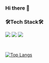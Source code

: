 ### Hi there 👋
<p></p>
<h3>🛠Tech Stack🛠</h3>
<p>
  <img src="https://img.shields.io/badge/JavaScript-F7DF1E?style=flat-square&logo=JavaScript&logoColor=white"/>
  <img src="https://img.shields.io/badge/React-61DAFB?style=flat-square&logo=React&logoColor=white"/>
  <img src="https://img.shields.io/badge/Python-3776AB?style=flat-square&logo=Python&logoColor=white"/>
</p>
&nbsp&nbsp&nbsp&nbsp

[![Top Langs](https://github-readme-stats.vercel.app/api/top-langs/?username=seungyeonnn)](https://github.com/anuraghazra/github-readme-stats)


 
